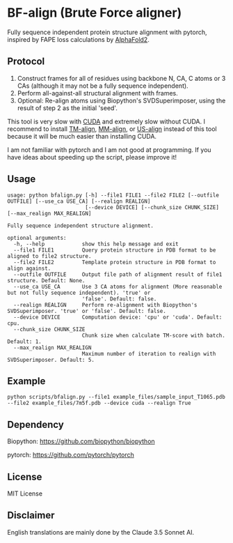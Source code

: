 # BF-align (Brute Force aligner)

Fully sequence independent protein structure alignment with pytorch, inspired by FAPE loss calculations by [AlphaFold2](https://github.com/google-deepmind/alphafold).

## Protocol

1. Construct frames for all of residues using backbone N, CA, C atoms or 3 CAs (although it may not be a fully sequence independent).
2. Perform all-against-all structural alignment with frames.
3. Optional: Re-align atoms using Biopython's SVDSuperimposer, using the result of step 2 as the initial 'seed'.

This tool is very slow with [CUDA](https://developer.nvidia.com/cuda-zone) and extremely slow without CUDA.
I recommend to install [TM-align](https://zhanggroup.org/TM-align/), [MM-align](https://zhanggroup.org/MM-align/), or [US-align](https://github.com/pylelab/USalign) instead of this tool because it will be much easier than installing CUDA.

I am not familiar with pytorch and I am not good at programming. If you have ideas about speeding up the script, please improve it!

## Usage
```
usage: python bfalign.py [-h] --file1 FILE1 --file2 FILE2 [--outfile OUTFILE] [--use_ca USE_CA] [--realign REALIGN]
                         [--device DEVICE] [--chunk_size CHUNK_SIZE] [--max_realign MAX_REALIGN]

Fully sequence independent structure alignment.

optional arguments:
  -h, --help            show this help message and exit
  --file1 FILE1         Query protein structure in PDB format to be aligned to file2 structure.
  --file2 FILE2         Template protein structure in PDB format to align against.
  --outfile OUTFILE     Output file path of alignment result of file1 structure. Default: None.
  --use_ca USE_CA       Use 3 CA atoms for alignment (More reasonable but not fully sequence independent). 'true' or
                        'false'. Default: false.
  --realign REALIGN     Perform re-alignment with Biopython's SVDSuperimposer. 'true' or 'false'. Default: false.
  --device DEVICE       Computation device: 'cpu' or 'cuda'. Default: cpu.
  --chunk_size CHUNK_SIZE
                        Chunk size when calculate TM-score with batch. Default: 1.
  --max_realign MAX_REALIGN
                        Maximum number of iteration to realign with SVDSuperimposer. Default: 5.
```

## Example

`python scripts/bfalign.py --file1 example_files/sample_input_T1065.pdb --file2 example_files/7m5f.pdb --device cuda --realign True`

## Dependency

Biopython: https://github.com/biopython/biopython

pytorch: https://github.com/pytorch/pytorch

## License

MIT License

## Disclaimer

English translations are mainly done by the Claude 3.5 Sonnet AI.
